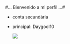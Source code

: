 #... Bienvenido a mi perfil ...#
* conta secundária
* principal: Daygool10

  ![](https://tenor.com/pt-BR/view/winx-club-aisha-magic-winx-transformation-fairy-gif-20245526)
